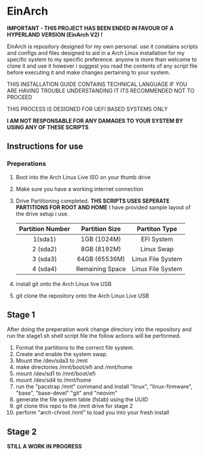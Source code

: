 # EinArch

**IMPORTANT - THIS PROJECT HAS BEEN ENDED IN FAVOUR OF A HYPERLAND VERSION (EinArch V2) !**


EinArch is repository designed for my own personal. use it conatains scripts and configs and files designed to aid in a Arch Linux installation for my specific system to my specific preference. anyone is more than welcome to clone it and use it however i suggest you read the contents of any script file before executing it and make changes pertaining to your system.

THIS INSTALLATION GUIDE CONTAINS TECHNICAL LANGUAGE IF YOU ARE HAVING TROUBLE UNDERSTANDING IT ITS RECOMMENDED NOT TO PROCEED

THIS PROCESS IS DESIGNED FOR UEFI BASED SYSTEMS ONLY

**I AM NOT RESPONSABLE FOR ANY DAMAGES TO YOUR SYSTEM BY USING ANY OF THESE SCRIPTS**

## Instructions for use

### Preperations
1. Boot into the Arch Linux Live ISO on your thumb drive
2. Make sure you have a working internet connection 
3. Drive Partitioning completed. **THS SCRIPTS USES SEPERATE PARTITIONS FOR ROOT AND HOME** I have provided sample layout of the drive setup i use.

    |Partition Number|Partition Size|Partiton Type|
    |:--------------:|:------------:|:-----------:|
    |1(sda1)|1GB (1024M)| EFI System | 
    |2 (sda2) | 8GB (8192M) | Linux Swap |
    |3 (sda3) | 64GB (65536M) | Linux File System |
    |4 (sda4) | Remaining Space | Linux File System |

4. install git onto the Arch Linux live USB
5. git clone the repository onto the Arch Linux Live USB


## Stage 1

After doing the preperation work change directory into the repository and run the stage1.sh shell script file the follow actions will be performed.
1. Format the partitions to the correct file system.
2. Create and enable the system swap.
3. Mount the /dev/sda3 to /mnt
4. make directories /mnt/boot/efi and /mnt/home
5. mount /dev/sd1 to /mnt/boot/efi
6. mount /dev/sd4 to /mnt/home
7. run the "pacstrap /mnt" command and install "linux", "linux-firmware", "base", "base-devel" "git" and "neovim"
8. generate the file system table (fstab) using the UUID
9. git clone this repo to the /mnt drive for stage 2
10. perform "arch-chroot /mnt" to load you into your fresh install

## Stage 2
**STILL A WORK IN PROGRESS**
